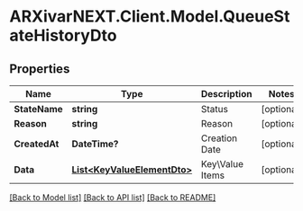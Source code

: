 # ARXivarNEXT.Client.Model.QueueStateHistoryDto
## Properties

Name | Type | Description | Notes
------------ | ------------- | ------------- | -------------
**StateName** | **string** | Status | [optional] 
**Reason** | **string** | Reason | [optional] 
**CreatedAt** | **DateTime?** | Creation Date | [optional] 
**Data** | [**List&lt;KeyValueElementDto&gt;**](KeyValueElementDto.md) | Key\\Value Items | [optional] 

[[Back to Model list]](../README.md#documentation-for-models) [[Back to API list]](../README.md#documentation-for-api-endpoints) [[Back to README]](../README.md)

